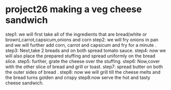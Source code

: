 # project26 making a veg cheese sandwich
step1: we will first take all of the ingredients that are bread(white or brown),carrot,capsicum,onions and corn
step2: we will fry onions in pan and we will further add corn, carrot and capsicum and fry for a minute .
step3: Next,take 2 breads and on both spread tomato sauce.
step4: now we will also place the prepared stuffing and spread uniformly on the bread slice.
step5: further, grate the cheese over the stuffing.
step6: Now,cover with the other slice of bread and grill or toast.
step7: spread butter on both the outer sides of bread .
step8: now we will grill till the cheese melts and the bread turns golden and crispy
step8:now serve the hot and tasty cheese sandwich.